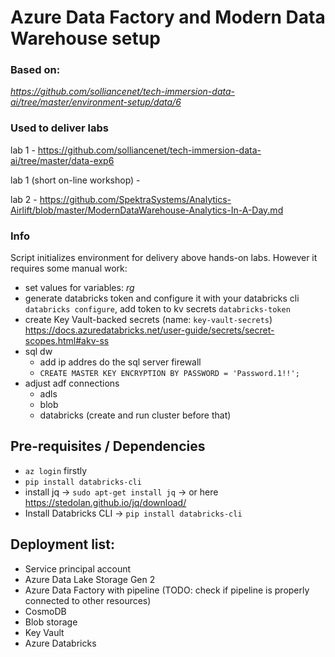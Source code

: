 # Azure Data Factory and Modern Data Warehouse setup
### Based on:
*https://github.com/solliancenet/tech-immersion-data-ai/tree/master/environment-setup/data/6*

### Used to deliver labs
lab 1 - https://github.com/solliancenet/tech-immersion-data-ai/tree/master/data-exp6

lab 1 (short on-line workshop) - 

lab 2 - https://github.com/SpektraSystems/Analytics-Airlift/blob/master/ModernDataWarehouse-Analytics-In-A-Day.md

### Info
Script initializes environment for delivery above hands-on labs. However it requires some manual work:
- set values for variables: *rg*
- generate databricks token and configure it with your databricks cli `databricks configure`, add token to kv secrets `databricks-token`
- create Key Vault-backed secrets (name: `key-vault-secrets`) https://docs.azuredatabricks.net/user-guide/secrets/secret-scopes.html#akv-ss
- sql dw
    - add ip addres do the sql server firewall
    - `CREATE MASTER KEY ENCRYPTION BY PASSWORD = 'Password.1!!';`
- adjust adf connections
    - adls
    - blob
    - databricks (create and run cluster before that)


## Pre-requisites / Dependencies
- `az login` firstly
- `pip install databricks-cli`
- install jq -> `sudo apt-get install jq` -> or here https://stedolan.github.io/jq/download/
- Install Databricks CLI -> `pip install databricks-cli`

## Deployment list:
- Service principal account
- Azure Data Lake Storage Gen 2
- Azure Data Factory with pipeline (TODO: check if pipeline is properly connected to other resources)
- CosmoDB
- Blob storage
- Key Vault
- Azure Databricks
